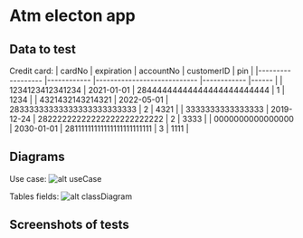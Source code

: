 # Atm electon app

## Data to test

Credit card:
| cardNo | expiration | accountNo | customerID | pin |
|------------------ |------------ |---------------------------- |------------ |------ |
| 1234123412341234 | 2021-01-01 | 28444444444444444444444444 | 1 | 1234 |
| 4321432143214321 | 2022-05-01 | 28333333333333333333333333 | 2 | 4321 |
| 3333333333333333 | 2019-12-24 | 28222222222222222222222222 | 2 | 3333 |
| 0000000000000000 | 2030-01-01 | 28111111111111111111111111 | 3 | 1111 |

## Diagrams

Use case:
![alt useCase](assets/img/useCase.jpg)

Tables fields:
![alt classDiagram](assets/img/classDiagram.jpg)

## Screenshots of tests
